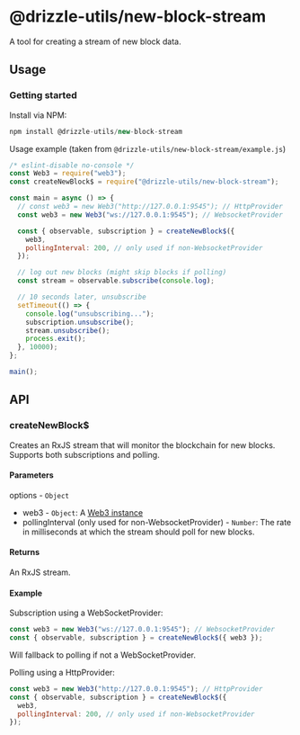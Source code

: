 # @drizzle-utils/new-block-stream

A tool for creating a stream of new block data.

## Usage

### Getting started

Install via NPM:

```js
npm install @drizzle-utils/new-block-stream
```

Usage example (taken from `@drizzle-utils/new-block-stream/example.js`)

```js
/* eslint-disable no-console */
const Web3 = require("web3");
const createNewBlock$ = require("@drizzle-utils/new-block-stream");

const main = async () => {
  // const web3 = new Web3("http://127.0.0.1:9545"); // HttpProvider
  const web3 = new Web3("ws://127.0.0.1:9545"); // WebsocketProvider

  const { observable, subscription } = createNewBlock$({
    web3,
    pollingInterval: 200, // only used if non-WebsocketProvider
  });

  // log out new blocks (might skip blocks if polling)
  const stream = observable.subscribe(console.log);

  // 10 seconds later, unsubscribe
  setTimeout(() => {
    console.log("unsubscribing...");
    subscription.unsubscribe();
    stream.unsubscribe();
    process.exit();
  }, 10000);
};

main();
```

## API

### createNewBlock$

Creates an RxJS stream that will monitor the blockchain for new blocks. Supports both subscriptions and polling.

#### Parameters

options - `Object`
  - web3 - `Object`: A [Web3 instance](https://web3js.readthedocs.io/en/1.0/web3.html#web3)
  - pollingInterval (only used for non-WebsocketProvider) - `Number`: The rate in milliseconds at which the stream should poll for new blocks.


#### Returns

An RxJS stream.

#### Example

Subscription using a WebSocketProvider:

```js
const web3 = new Web3("ws://127.0.0.1:9545"); // WebsocketProvider
const { observable, subscription } = createNewBlock$({ web3 });
```

Will fallback to polling if not a WebSocketProvider.

Polling using a HttpProvider:

```js
const web3 = new Web3("http://127.0.0.1:9545"); // HttpProvider
const { observable, subscription } = createNewBlock$({
  web3,
  pollingInterval: 200, // only used if non-WebsocketProvider
});
```